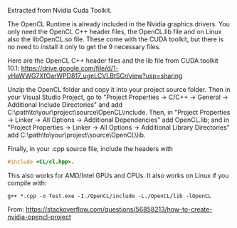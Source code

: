 Extracted from Nvidia Cuda Toolkit.

The OpenCL Runtime is already included in the Nvidia graphics drivers. You only need the OpenCL C++ header files, the OpenCL.lib file and on Linux also the libOpenCL.so file. These come with the CUDA toolkit, but there is no need to install it only to get the 9 necessary files.

Here are the OpenCL C++ header files and the lib file from CUDA toolkit 10.1: https://drive.google.com/file/d/1-yHaWWG7XfOarWPD817_ugeLCVLBtSCr/view?usp=sharing

Unzip the OpenCL folder and copy it into your project source folder. Then in your Visual Studio Project, go to "Project Properties -> C/C++ -> General -> Additional Include Directories" and add C:\path\to\your\project\source\OpenCL\include. Then, in "Project Properties -> Linker -> All Options -> Additional Dependencies" add OpenCL.lib; and in "Project Properties -> Linker -> All Options -> Additional Library Directories" add C:\path\to\your\project\source\OpenCL\lib.

Finally, in your .cpp source file, include the headers with 
```c++
#include <CL/cl.hpp>.
```

This also works for AMD/Intel GPUs and CPUs. It also works on Linux if you compile with:

```
g++ *.cpp -o Test.exe -I./OpenCL/include -L./OpenCL/lib -lOpenCL
```

From: https://stackoverflow.com/questions/56858213/how-to-create-nvidia-opencl-project
